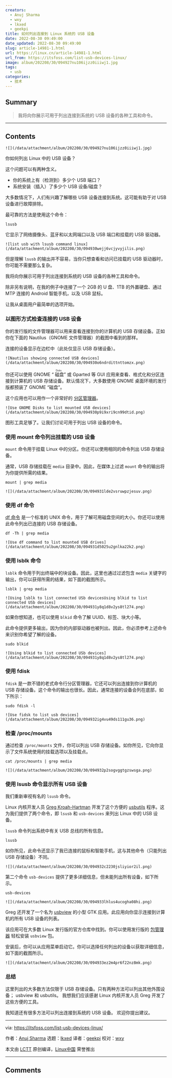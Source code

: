 ```yaml
---
creators:
  - Anuj Sharma
  - wxy
  - lkxed
  - geekpi
title: 如何列出连接到 Linux 系统的 USB 设备
date: 2022-08-30 09:49:00
date_updated: 2022-08-30 09:49:00
slug: article-14981-1.html
url: https://linux.cn/article-14981-1.html
url_from: https://itsfoss.com/list-usb-devices-linux/
image: album/202208/30/094927nu106ijzz0iiiwj1.jpg
tags:
  - usb
categories:
  - 技术
---
```


## Summary

> 我将向你展示可用于列出连接到系统的 USB 设备的各种工具和命令。

***

<!-- more -->

## Contents

`![](/data/attachment/album/202208/30/094927nu106ijzz0iiiwj1.jpg)`

你如何列出 Linux 中的 USB 设备？

这个问题可以有两种含义。

* 你的系统上有（检测到）多少个 USB 端口？
* 系统安装（插入）了多少个 USB 设备/磁盘？

大多数情况下，人们有兴趣了解哪些 USB 设备连接到系统。这可能有助于对 USB 设备进行故障排除。

最可靠的方法是使用这个命令：

```shell
lsusb
```

它显示了网络摄像头、蓝牙和以太网端口以及 USB 端口和挂载的 USB 驱动器。

`![list usb with lsusb command linux](/data/attachment/album/202208/30/094930wejj6vcjyvyjilis.png)`

但是理解 `lsusb` 的输出并不容易，当你只想查看和访问已挂载的 USB 驱动器时，你可能不需要那么复杂。

我将向你展示可用于列出连接到系统的 USB 设备的各种工具和命令。

除非另有说明，在我的例子中连接了一个 2GB 的 U 盘、1TB 的外置硬盘、通过 MTP 连接的 Android 智能手机，以及 USB 鼠标。

让我从桌面用户最简单的选项开始。

### 以图形方式检查连接的 USB 设备

你的发行版的文件管理器可以用来查看连接到你的计算机的 USB 存储设备。正如你在下面的 Nautilus（GNOME 文件管理器）的截图中看到的那样。

连接的设备显示在边栏中（此处仅显示 USB 存储设备）。

`![Nautilus showing connected USB devices](/data/attachment/album/202208/30/094930o6ndrdittnttomzx.png)`

你还可以使用 GNOME “<ruby> 磁盘 <rt>  Disks </rt></ruby>” 或 Gparted 等 GUI 应用来查看、格式化和分区连接到计算机的 USB 存储设备。默认情况下，大多数使用 GNOME 桌面环境的发行版都预装了 GNOME “磁盘”。

这个应用也可以用作一个非常好的 [分区管理器](https://itsfoss.com/partition-managers-linux/)。

`![Use GNOME Disks to list mounted USB devices](/data/attachment/album/202208/30/094930p9i9xri9cn99dtid.png)`

图形工具足够了。让我们讨论可用于列出 USB 设备的命令。

### 使用 mount 命令列出挂载的 USB 设备

`mount` 命令用于挂载 Linux 中的分区。你还可以使用相同的命令列出 USB 存储设备。

通常，USB 存储挂载在 `media` 目录中。因此，在媒体上过滤 `mount` 命令的输出将为你提供所需的结果。

```shell
mount | grep media
```

`![](/data/attachment/album/202208/30/094931lde2vsruwpzjesuv.png)`

### 使用 df 命令

[df 命令](https://linuxhandbook.com/df-command/) 是一个标准的 UNIX 命令，用于了解可用磁盘空间的大小。你还可以使用此命令列出已连接的 USB 存储设备。

```shell
df -Th | grep media
```

`![Use df command to list mounted USB drives](/data/attachment/album/202208/30/094931d5025u2gnlka22k2.png)`

### 使用 lsblk 命令

`lsblk` 命令用于列出终端中的块设备。因此，这里也通过过滤包含 `media` 关键字的输出，你可以获得所需的结果，如下面的截图所示。

```shell
lsblk | grep media
```

`![Using lsblk to list connected USb devicesUsing blkid to list connected USb devices](/data/attachment/album/202208/30/094931y8q1d8v2ys8tl274.png)`

如果你想知道，也可以使用 `blkid` 命令了解 UUID、标签、块大小等。

此命令提供更多输出，因为你的内部驱动器也被列出。因此，你必须参考上述命令来识别你希望了解的设备。

```shell
sudo blkid
```

`![Using blkid to list connected USb devices](/data/attachment/album/202208/30/094931y8q1d8v2ys8tl274.png)`

### 使用 fdisk

`fdisk` 是一款不错的老式命令行分区管理器，它还可以列出连接到你计算机的 USB 存储设备。这个命令的输出也很长。因此，通常连接的设备会列在底部，如下所示：

```shell
sudo fdisk -l
```

`![Use fidsk to list usb devices](/data/attachment/album/202208/30/094932ig4vu49ds111gu36.png)`

### 检查 /proc/mounts

通过检查 `/proc/mounts` 文件，你可以列出 USB 存储设备。如你所见，它向你显示了文件系统使用的挂载选项以及挂载点。

```shell
cat /proc/mounts | grep media
```

`![](/data/attachment/album/202208/30/094932p2sogvggtgzswsga.png)`

### 使用 lsusb 命令显示所有 USB 设备

我们重新审视有名的 `lsusb` 命令。

Linux 内核开发人员 [Greg Kroah-Hartman](https://en.wikipedia.org/wiki/Greg_Kroah-Hartman) 开发了这个方便的 [usbutils](https://github.com/gregkh/usbutils) 程序。这为我们提供了两个命令，即 `lsusb` 和 `usb-devices` 来列出 Linux 中的 USB 设备。

`lsusb` 命令列出系统中有关 USB 总线的所有信息。

```shell
lsusb
```

如你所见，此命令还显示了我已连接的鼠标和智能手机，这与其他命令（只能列出 USB 存储设备）不同。

`![](/data/attachment/album/202208/30/094932c2230jsliyior2il.png)`

第二个命令 `usb-devices` 提供了更多详细信息，但未能列出所有设备，如下所示。

```shell
usb-devices
```

`![](/data/attachment/album/202208/30/094933lhlus4ucogha08hi.png)`

Greg 还开发了一个名为 [usbview](https://github.com/gregkh/usbview) 的小型 GTK 应用。此应用向你显示连接到计算机的所有 USB 设备的列表。

该应用可在大多数 Linux 发行版的官方仓库中找到。你可以使用发行版的 [包管理器](https://itsfoss.com/package-manager/) 轻松安装 `usbview` 包。

安装后，你可以从应用菜单启动它。你可以选择任何列出的设备以获取详细信息，如下面的截图所示。

`![](/data/attachment/album/202208/30/094933ez2m4pr6f22nz8mk.png)`

### 总结

这里列出的大多数方法仅限于 USB 存储设备。只有两种方法可以列出其他外围设备； usbview 和 usbutils。 我想我们应该感谢 Linux 内核开发人员 Greg 开发了这些方便的工具。

我知道还有很多方法可以列出连接到系统的 USB 设备。 欢迎你提出建议。

---

via: <https://itsfoss.com/list-usb-devices-linux/>

作者：[Anuj Sharma](https://itsfoss.com/author/anuj/) 选题：[lkxed](https://github.com/lkxed) 译者：[geekpi](https://github.com/geekpi) 校对：[wxy](https://github.com/wxy)

本文由 [LCTT](https://github.com/LCTT/TranslateProject) 原创编译，[Linux中国](https://linux.cn/) 荣誉推出

***

## Comments
